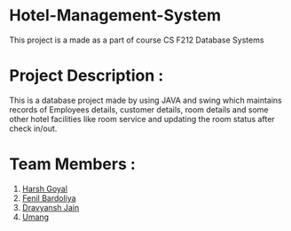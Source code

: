 # Hotel-Management-System

This project is a made as a part of course CS F212 Database Systems

# Project Description :
This is a database project made by using JAVA and swing  which maintains records of Employees details, customer details, room details 
and some other hotel facilities like room service and updating the room status after check in/out.

# Team Members :
1) [Harsh Goyal](https://github.com/HarshGoyal0301)
2) [Fenil Bardoliya](https://github.com/FB57)
3) [Dravyansh Jain](https://github.com/Killercoder31)
4) [Umang](https://github.com/UmangAgarwal17)
